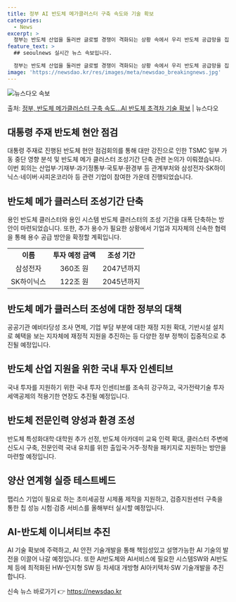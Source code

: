 ```yaml
---
title: 정부 AI 반도체 메가클러스터 구축 속도와 기술 확보
categories:
  - News
excerpt: >
  정부는 반도체 산업을 둘러싼 글로벌 경쟁이 격화되는 상황 속에서 우리 반도체 공급망을 집적할 메가 클러스터 …
feature_text: >
  ## seoulnews 실시간 뉴스 속보입니다.

  정부는 반도체 산업을 둘러싼 글로벌 경쟁이 격화되는 상황 속에서 우리 반도체 공급망을 집적할 메가 클러스터 …
image: 'https://newsdao.kr/res/images/meta/newsdao_breakingnews.jpg'
---
```


![뉴스다오 속보](https://newsdao.kr/res/images/meta/newsdao_breakingnews.jpg)

<p>출처: <a href="https://newsdao.kr/3553" rel="dofollow">정부, 반도체 메가클러스터 구축 속도…AI 반도체  초격차 기술 확보</a> | 뉴스다오</p>

<h2 data-ke-size="size26">대통령 주재 반도체 현안 점검</h2>
<p data-ke-size="size16">대통령 주재로 진행된 반도체 현안 점검회의를 통해 대만 강진으로 인한 TSMC 일부 가동 중단 영향 분석 및 반도체 메가 클러스터 조성기간 단축 관련 논의가 이뤄졌습니다. 이번 회의는 산업부·기재부·과기정통부·국토부·환경부 등 관계부처와 삼성전자·SK하이닉스·네이버·사피온코리아 등 관련 기업이 참여한 가운데 진행되었습니다.</p>

<h2 data-ke-size="size26">반도체 메가 클러스터 조성기간 단축</h2>
<p data-ke-size="size16">용인 반도체 클러스터와 용인 시스템 반도체 클러스터의 조성 기간을 대폭 단축하는 방안이 마련되었습니다. 또한, 추가 용수가 필요한 상황에서 기업과 지자체의 신속한 협력을 통해 용수 공급 방안을 확정할 계획입니다.</p>
<table>
  <tr>
    <td style="text-align: center; height: 17px;"><b>이름</b></td>
    <td style="text-align: center; height: 17px;"><b>투자 예정 금액</b></td>
    <td style="text-align: center; height: 17px;"><b>조성 기간</b></td>
  </tr>
  <tr>
    <td style="text-align: center; height: 17px;">삼성전자</td>
    <td style="text-align: center; height: 17px;">360조 원</td>
    <td style="text-align: center; height: 17px;">2047년까지</td>
  </tr>
  <tr>
    <td style="text-align: center; height: 17px;">SK하이닉스</td>
    <td style="text-align: center; height: 17px;">122조 원</td>
    <td style="text-align: center; height: 17px;">2045년까지</td>
  </tr>
</table>

<h2 data-ke-size="size26">반도체 메가 클러스터 조성에 대한 정부의 대책</h2>
<p data-ke-size="size16">공공기관 예비타당성 조사 면제, 기업 부담 부분에 대한 재정 지원 확대, 기반시설 설치로 혜택을 보는 지자체에 재정적 지원을 추진하는 등 다양한 정부 정책이 집중적으로 추진될 예정입니다.</p>

<h2 data-ke-size="size26">반도체 산업 지원을 위한 국내 투자 인센티브</h2>
<p data-ke-size="size16">국내 투자를 지원하기 위한 국내 투자 인센티브를 조속히 강구하고, 국가전략기술 투자세액공제의 적용기한 연장도 추진될 예정입니다.</p>

<h2 data-ke-size="size26">반도체 전문인력 양성과 환경 조성</h2>
<p data-ke-size="size16">반도체 특성화대학·대학원 추가 선정, 반도체 아카데미 교육 인력 확대, 클러스터 주변에 신도시 구축, 전문인력 국내 유치를 위한 출입국·거주·정착을 패키지로 지원하는 방안을 마련할 예정입니다.</p>

<h2 data-ke-size="size26">양산 연계형 실증 테스트베드</h2>
<p data-ke-size="size16">팹리스 기업이 필요로 하는 초미세공정 시제품 제작을 지원하고, 검증지원센터 구축을 통한 칩 성능 시험·검증 서비스를 올해부터 실시할 예정입니다.</p>

<h2 data-ke-size="size26">AI-반도체 이니셔티브 추진</h2>
<p data-ke-size="size16">AI 기술 확보에 주력하고, AI 안전 기술개발을 통해 책임성있고 설명가능한 AI 기술의 발전을 이끌어 나갈 예정입니다. 또한 AI반도체와 AI서비스에 필요한 시스템SW와 AI반도체 등에 최적화된 HW-인지형 SW 등 차세대 개방형 AI아키텍처·SW 기술개발을 추진합니다.</p>
 

신속 뉴스 바로가기 👉 <a href="https://newsdao.kr" rel="dofollow">https://newsdao.kr</a>



